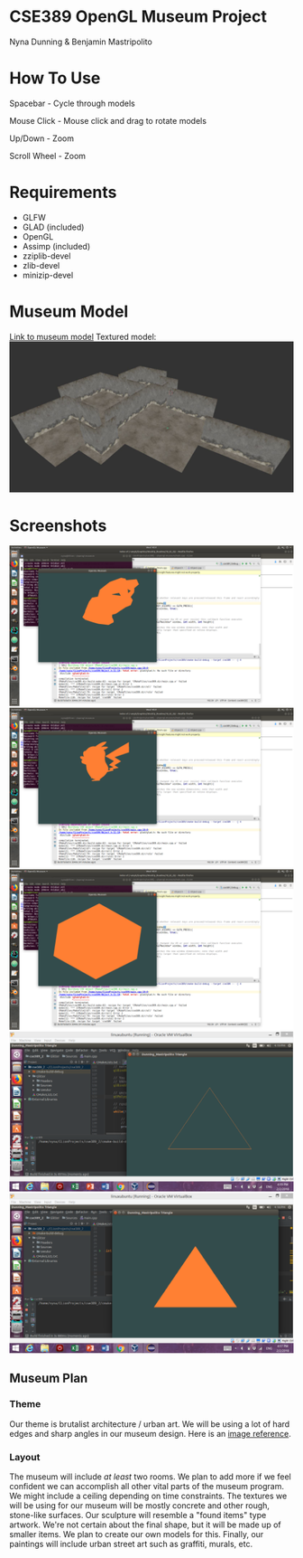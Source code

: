 # CSE389 OpenGL Museum Project
Nyna Dunning & Benjamin Mastripolito

# How To Use
Spacebar - Cycle through models

Mouse Click - Mouse click and drag to rotate models

Up/Down - Zoom

Scroll Wheel - Zoom

# Requirements

- GLFW
- GLAD (included)
- OpenGL
- Assimp (included)
- zziplib-devel
- zlib-devel
- minizip-devel

# Museum Model
[Link to museum model](https://github.com/Lemoncreme/opengl-museum/blob/master/museum_final.blend)
Textured model:
![](./museum_textured_blender.JPG)

# Screenshots
![](./ss_obj3.png)
![](./ss_obj2.png)
![](./ss_obj1.png)
![](./ss_tri2.png)
![](./ss_tri1.png)

## Museum Plan

### Theme
Our theme is brutalist architecture / urban art. We will be using a lot of hard edges and sharp angles in our museum design. Here is an [image reference](https://cdn-images-1.medium.com/max/2000/1*S6RfbHdsLvjOzgl0dWhzgA.jpeg).

### Layout
The museum will include *at least* two rooms. We plan to add more if we feel confident we can accomplish all other vital parts of the museum program.
We might include a ceiling depending on time constraints.
The textures we will be using for our museum will be mostly concrete and other rough, stone-like surfaces.
Our sculpture will resemble a "found items" type artwork. We're not certain about the final shape, but it will be made up of smaller items. We plan to create our own models for this. 
Finally, our paintings will include urban street art such as graffiti, murals, etc. 
